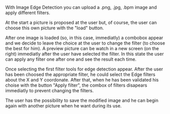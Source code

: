 With Image Edge Detection you can upload a .png, .jpg, .bpm image and apply different filters.

At the start a picture is proposed at the user but, of course, the user can choose this own picture with the "load" button.

After one image is loaded (so, in this case, immediatly) a combobox appear and we decide to leave the choice at the user to change the filter (to choose the best for him). 
A preview picture can be watch in a new screen (on the right) immediatly after the user have selected the filter.
In this state the user can apply any filter one after one and see the result each time.

Once selecting the first filter tools for edge detection appear.
After the user has been choosed the appropriate filter, he could select the Edge filters about the X and Y coordonate.
After that, when he has been validated his choise with the button "Apply filter", the combox of filters disapears immediatly to prevent changing the filters.

The user has the possibility to save the modified image and he can begin again with another picture when he want during its use.
